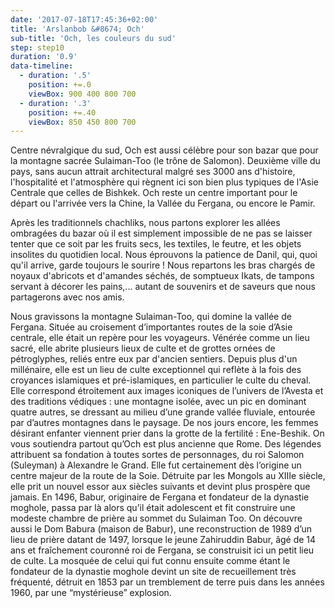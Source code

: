 ```yaml
---
date: '2017-07-18T17:45:36+02:00'
title: 'Arslanbob &#8674; Och'
sub-title: 'Och, les couleurs du sud'
step: step10
duration: '0.9'
data-timeline:
  - duration: '.5'
    position: +=.0
    viewBox: 900 400 800 700
  - duration: '.3'
    position: +=.40
    viewBox: 850 450 800 700
---
```

Centre névralgique du sud, Och est aussi célèbre pour son bazar que pour la montagne sacrée Sulaiman-Too (le trône de Salomon).
Deuxième ville du pays, sans aucun attrait architectural malgré ses 3000 ans d'histoire, l'hospitalité et l'atmosphère qui règnent ici son bien plus typiques de l'Asie Centrale que celles de Bishkek.
Och reste un centre important pour le départ ou l'arrivée vers la Chine, la Vallée du Fergana, ou encore le Pamir.

Après les traditionnels chachliks, nous partons explorer les allées ombragées du bazar où il est simplement impossible de ne pas se laisser tenter que ce soit par les fruits secs, les textiles, le feutre, et les objets insolites du quotidien local. Nous éprouvons la patience de Danil, qui, quoi qu'il arrive, garde toujours le sourire ! Nous repartons les bras chargés de noyaux d'abricots et d'amandes séchés, de somptueux Ikats, de tampons servant à décorer les pains,... autant de souvenirs et de saveurs que nous partagerons avec nos amis.

Nous gravissons la montagne Sulaiman-Too, qui domine la vallée de Fergana. Située au croisement d’importantes routes de la soie d’Asie centrale, elle était un repère pour les voyageurs. Vénérée comme un lieu sacré, elle abrite plusieurs lieux de culte et de grottes ornées de pétroglyphes, reliés entre eux par d'ancien sentiers.
Depuis plus d'un millénaire, elle est un lieu de culte exceptionnel qui reflète à la fois des croyances islamiques et pré-islamiques, en particulier le culte du cheval. Elle correspond étroitement aux images iconiques de l’univers de l’Avesta et des traditions védiques : une montagne isolée, avec un pic en dominant quatre autres, se dressant au milieu d’une grande vallée fluviale, entourée par d’autres montagnes dans le paysage.
De nos jours encore, les femmes désirant enfanter viennent prier dans la grotte de la fertilité : Ene-Beshik.
On vous soutiendra partout qu’Och est plus ancienne que Rome. Des légendes attribuent sa fondation à toutes sortes de personnages, du roi Salomon (Suleyman) à Alexandre le Grand. Elle fut certainement dès l’origine un centre majeur de la route de la Soie. Détruite par les Mongols au XIIIe siècle, elle prit un nouvel essor aux siècles suivants et devint plus prospère que jamais. En 1496, Babur, originaire de Fergana et fondateur de la dynastie moghole, passa par là alors qu’il était adolescent et fit construire une modeste chambre de prière au sommet du Sulaiman Too. 
On découvre aussi le Dom Babura (maison de Babur), une reconstruction de 1989 d’un lieu de prière datant de 1497, lorsque le jeune Zahiruddin Babur, âgé de 14 ans et fraîchement couronné roi de Fergana, se construisit ici un petit lieu de culte. La mosquée de celui qui fut connu ensuite comme étant le fondateur de la dynastie moghole devint un site de recueillement très fréquenté, détruit en 1853 par un tremblement de terre puis dans les années 1960, par une “mystérieuse” explosion.





